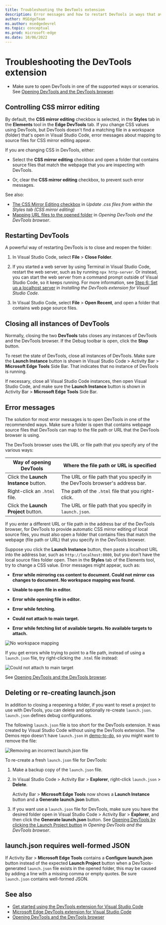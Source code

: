 ```yaml
---
title: Troubleshooting the DevTools extension
description: Error messages and how to restart DevTools in ways that avoid them.
author: MSEdgeTeam
ms.author: msedgedevrel
ms.topic: conceptual
ms.prod: microsoft-edge
ms.date: 10/06/2022
---
```

# Troubleshooting the DevTools extension

* Make sure to open DevTools in one of the supported ways or scenarios.  See [Opening DevTools and the DevTools browser](./open-devtools-and-embedded-browser.md).


<!-- ====================================================================== -->
## Controlling CSS mirror editing

By default, the **CSS mirror editing** checkbox is selected, in the **Styles** tab in the **Elements** tool in the **Edge DevTools** tab.  If you change CSS values using DevTools, but DevTools doesn't find a matching file in a workspace (folder) that's open in Visual Studio Code, error messages about mapping to source files for CSS mirror editing appear.

If you are changing CSS in DevTools, either:

   *  Select the **CSS mirror editing** checkbox and open a folder that contains source files that match the webpage that you are inspecting with DevTools.

   *  Or, clear the **CSS mirror editing** checkbox, to prevent such error messages.

See also:
* [The CSS Mirror Editing checkbox](./css-mirror-editing-styles-tab.md#the-css-mirror-editing-checkbox) in _Update .css files from within the Styles tab (CSS mirror editing)_
* [Mapping URL files to the opened folder](./open-devtools-and-embedded-browser.md#mapping-url-files-to-the-opened-folder) in _Opening DevTools and the DevTools browser_.


<!-- ====================================================================== -->
## Restarting DevTools

A powerful way of restarting DevTools is to close and reopen the folder:

1. In Visual Studio Code, select **File** > **Close Folder**.

1. If you started a web server by using Terminal in Visual Studio Code, restart the web server, such as by running `npx http-server`.  Or instead, you can start the web server from a command prompt outside of Visual Studio Code, so it keeps running.  For more information, see [Step 6: Set up a localhost server](./install.md#step-6-set-up-a-localhost-server) in _Installing the DevTools extension for Visual Studio Code_.

1. In Visual Studio Code, select **File** > **Open Recent**, and open a folder that contains web page source files.


<!-- ====================================================================== -->
## Closing all instances of DevTools

Normally, closing the two **DevTools** tabs closes any instances of DevTools and the DevTools browser.  If the Debug toolbar is open, click the **Stop** button.

To reset the state of DevTools, close all instances of DevTools.  Make sure the **Launch Instance** button is shown in Visual Studio Code > Activity Bar > **Microsoft Edge Tools** Side Bar.  That indicates that no instance of DevTools is running.

If necessary, close all Visual Studio Code instances, then open Visual Studio Code, and make sure the **Launch Instance** button is shown in Activity Bar > **Microsoft Edge Tools** Side Bar.


<!-- ====================================================================== -->
## Error messages

The solution for most error messages is to open DevTools in one of the recommended ways.  Make sure a folder is open that contains webpage source files that DevTools can map to the file path or URL that the DevTools browser is using.

The DevTools browser uses the URL or file path that you specify any of the various ways:

| Way of opening DevTools | Where the file path or URL is specified |
|---|---|
| Click the **Launch Instance** button. | The URL or file path that you specify in the DevTools browser's address bar. |
| Right-click an `.html` file. | The path of the `.html` file that you right-click. |
| Click the **Launch Project** button. | The URL or file path that you specify in `launch.json`. |

If you enter a different URL or file path in the address bar of the DevTools browser, for DevTools to provide automatic CSS mirror editing of local source files, you must also open a folder that contains files that match the webpage (file path or URL) that you specify in the DevTools browser.

Suppose you click the **Launch Instance** button, then paste a localhost URL into the address bar, such as `http://localhost:8080`, but you don't have the local source files folder open.  Then in the **Styles** tab of the Elements tool, try to change a CSS value.  Error messages might appear, such as:

*  **Error while mirroring css content to document.  Could not mirror css changes to document.  No workspace mapping was found.**

*  **Unable to open file in editor.**

*  **Error while opening file in editor.**

*  **Error while fetching.**

*  **Could not attach to main target.**

*  **Error while fetching list of available targets.  No available targets to attach.**

![No workspace mapping](./troubleshooting-images/no-workspace-mapping.png)

If you get errors while trying to point to a file path, instead of using a `launch.json` file, try right-clicking the `.html` file instead:

![Could not attach to main target](./troubleshooting-images/could-not-attach-main-target.png)

See [Opening DevTools and the DevTools browser](./open-devtools-and-embedded-browser.md).


<!-- ====================================================================== -->
## Deleting or re-creating launch.json

In addition to closing a reopening a folder, if you want to reset a project to use with DevTools, you can delete and optionally re-create `launch.json`.  `launch.json` defines debug configurations.

The following `launch.json` file is too short for the DevTools extension.  It was created by Visual Studio Code without using the DevTools extension.  The Demos repo doesn't have `launch.json` in [demo-to-do](https://github.com/MicrosoftEdge/Demos/tree/main/demo-to-do), so you might want to remove the file:

![Removing an incorrect launch.json file](./troubleshooting-images/wrong-launch-json.png)

To re-create a fresh `launch.json` file for DevTools:

1. Make a backup copy of the `launch.json` file.

1. In Visual Studio Code > Activity Bar > **Explorer**, right-click `launch.json` > **Delete**.

   Activity Bar > **Microsoft Edge Tools** now shows a **Launch Instance** button and a **Generate launch.json** button.

1. If you want use a `launch.json` file for DevTools, make sure you have the desired folder open in Visual Studio Code > Activity Bar > **Explorer**, and then click the **Generate launch.json** button.  See [Opening DevTools by clicking the Launch Project button](./open-devtools-and-embedded-browser.md#opening-devtools-by-clicking-the-launch-project-button) in _Opening DevTools and the DevTools browser_.


<!-- ====================================================================== -->
## launch.json requires well-formed JSON

If Activity Bar > **Microsoft Edge Tools** contains a **Configure launch.json** button instead of the expected **Launch Project** button when a DevTools-generated `launch.json` file exists in the opened folder, this may be caused by adding a line with a missing comma or empty quotes.  Be sure `launch.json` contains well-formed JSON.


<!-- ====================================================================== -->
## See also

* [Get started using the DevTools extension for Visual Studio Code](./get-started.md)
* [Microsoft Edge DevTools extension for Visual Studio Code](../microsoft-edge-devtools-extension.md)
* [Opening DevTools and the DevTools browser](./open-devtools-and-embedded-browser.md)
